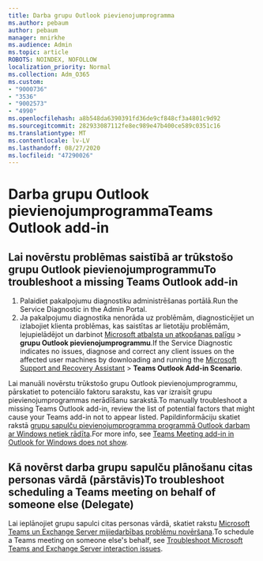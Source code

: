 ```yaml
---
title: Darba grupu Outlook pievienojumprogramma
ms.author: pebaum
author: pebaum
manager: mnirkhe
ms.audience: Admin
ms.topic: article
ROBOTS: NOINDEX, NOFOLLOW
localization_priority: Normal
ms.collection: Adm_O365
ms.custom:
- "9000736"
- "3536"
- "9002573"
- "4990"
ms.openlocfilehash: a8b548da6390391fd36de9cf848cf3a4801c9d92
ms.sourcegitcommit: 282933087112fe8ec989e47b400ce589c0351c16
ms.translationtype: MT
ms.contentlocale: lv-LV
ms.lasthandoff: 08/27/2020
ms.locfileid: "47290026"
---
```

# <a name="teams-outlook-add-in"></a><span data-ttu-id="ddb69-102">Darba grupu Outlook pievienojumprogramma</span><span class="sxs-lookup"><span data-stu-id="ddb69-102">Teams Outlook add-in</span></span>

## <a name="to-troubleshoot-a-missing-teams-outlook-add-in"></a><span data-ttu-id="ddb69-103">Lai novērstu problēmas saistībā ar trūkstošo grupu Outlook pievienojumprogrammu</span><span class="sxs-lookup"><span data-stu-id="ddb69-103">To troubleshoot a missing Teams Outlook add-in</span></span>

1. <span data-ttu-id="ddb69-104">Palaidiet pakalpojumu diagnostiku administrēšanas portālā.</span><span class="sxs-lookup"><span data-stu-id="ddb69-104">Run the Service Diagnostic in the Admin Portal.</span></span> 
2. <span data-ttu-id="ddb69-105">Ja pakalpojumu diagnostika nenorāda uz problēmām, diagnosticējiet un izlabojiet klienta problēmas, kas saistītas ar lietotāju problēmām, lejupielādējot un darbinot [Microsoft atbalsta un atkopšanas palīgu](https://aka.ms/SaRA-TeamsAddInScenario)  >  **grupu Outlook pievienojumprogrammu**.</span><span class="sxs-lookup"><span data-stu-id="ddb69-105">If the Service Diagnostic indicates no issues, diagnose and correct any client issues on the affected user machines  by downloading and running the [Microsoft Support and Recovery Assistant](https://aka.ms/SaRA-TeamsAddInScenario) > **Teams Outlook Add-in Scenario**.</span></span>

<span data-ttu-id="ddb69-106">Lai manuāli novērstu trūkstošo grupu Outlook pievienojumprogrammu, pārskatiet to potenciālo faktoru sarakstu, kas var izraisīt grupu pievienojumprogrammas nerādīšanu sarakstā.</span><span class="sxs-lookup"><span data-stu-id="ddb69-106">To manually troubleshoot a missing Teams Outlook add-in, review the list of potential factors that might cause your Teams add-in not to appear listed.</span></span> <span data-ttu-id="ddb69-107">Papildinformāciju skatiet rakstā [grupu sapulču pievienojumprogramma programmā Outlook darbam ar Windows netiek rādīta](https://docs.microsoft.com/microsoftteams/teams-add-in-for-outlook#teams-meeting-add-in-in-outlook-for-windows-does-not-show).</span><span class="sxs-lookup"><span data-stu-id="ddb69-107">For more info, see [Teams Meeting add-in in Outlook for Windows does not show](https://docs.microsoft.com/microsoftteams/teams-add-in-for-outlook#teams-meeting-add-in-in-outlook-for-windows-does-not-show).</span></span>

## <a name="to-troubleshoot-scheduling-a-teams-meeting-on-behalf-of-someone-else-delegate"></a><span data-ttu-id="ddb69-108">Kā novērst darba grupu sapulču plānošanu citas personas vārdā (pārstāvis)</span><span class="sxs-lookup"><span data-stu-id="ddb69-108">To troubleshoot scheduling a Teams meeting on behalf of someone else (Delegate)</span></span>

<span data-ttu-id="ddb69-109">Lai ieplānojiet grupu sapulci citas personas vārdā, skatiet rakstu [Microsoft Teams un Exchange Server mijiedarbības problēmu novēršana](https://docs.microsoft.com/microsoftteams/troubleshoot/known-issues/teams-exchange-interaction-issue).</span><span class="sxs-lookup"><span data-stu-id="ddb69-109">To schedule a Teams meeting on someone else's behalf, see [Troubleshoot Microsoft Teams and Exchange Server interaction issues](https://docs.microsoft.com/microsoftteams/troubleshoot/known-issues/teams-exchange-interaction-issue).</span></span>
